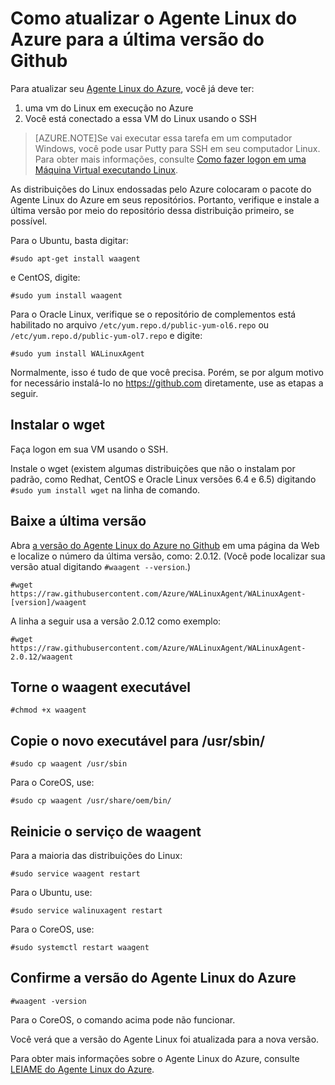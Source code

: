 <properties
	pageTitle="Como atualizar o Agente Linux do Azure para a última versão do Github"
	description="Saiba como atualizar o Agente Linux do Azure por meio do Github para sua VM do Linux no Azure."
	services="virtual-machines"
	documentationCenter=""
	authors="SuperScottz"
	manager="timlt"
	editor=""/>

<tags
	ms.service="virtual-machines"
	ms.workload="infrastructure-services"
	ms.tgt_pltfrm="vm-linux"
	ms.devlang="na"
	ms.topic="article"
	ms.date="06/16/2015"
	ms.author="mingzhan"/>


# Como atualizar o Agente Linux do Azure para a última versão do Github

Para atualizar seu [Agente Linux do Azure](https://github.com/Azure/WALinuxAgent), você já deve ter:

1. uma vm do Linux em execução no Azure
2. Você está conectado a essa VM do Linux usando o SSH

> [AZURE.NOTE]Se vai executar essa tarefa em um computador Windows, você pode usar Putty para SSH em seu computador Linux. Para obter mais informações, consulte [Como fazer logon em uma Máquina Virtual executando Linux](virtual-machines-linux-how-to-log-on.md).

As distribuições do Linux endossadas pelo Azure colocaram o pacote do Agente Linux do Azure em seus repositórios. Portanto, verifique e instale a última versão por meio do repositório dessa distribuição primeiro, se possível.

Para o Ubuntu, basta digitar:
     
    #sudo apt-get install waagent

e CentOS, digite:

    #sudo yum install waagent

Para o Oracle Linux, verifique se o repositório de complementos está habilitado no arquivo `/etc/yum.repo.d/public-yum-ol6.repo` ou `/etc/yum.repo.d/public-yum-ol7.repo` e digite:

    #sudo yum install WALinuxAgent

Normalmente, isso é tudo de que você precisa. Porém, se por algum motivo for necessário instalá-lo no https://github.com diretamente, use as etapas a seguir.


## Instalar o wget

Faça logon em sua VM usando o SSH.

Instale o wget (existem algumas distribuições que não o instalam por padrão, como Redhat, CentOS e Oracle Linux versões 6.4 e 6.5) digitando `#sudo yum install wget` na linha de comando.


## Baixe a última versão

Abra [a versão do Agente Linux do Azure no Github](https://github.com/Azure/WALinuxAgent/releases) em uma página da Web e localize o número da última versão, como: 2.0.12. (Você pode localizar sua versão atual digitando `#waagent --version`.)

    #wget https://raw.githubusercontent.com/Azure/WALinuxAgent/WALinuxAgent-[version]/waagent  

A linha a seguir usa a versão 2.0.12 como exemplo:

    #wget https://raw.githubusercontent.com/Azure/WALinuxAgent/WALinuxAgent-2.0.12/waagent  

## Torne o waagent executável

    #chmod +x waagent

## Copie o novo executável para /usr/sbin/
    
    #sudo cp waagent /usr/sbin

Para o CoreOS, use:

    #sudo cp waagent /usr/share/oem/bin/
 
## Reinicie o serviço de waagent

Para a maioria das distribuições do Linux:

    #sudo service waagent restart

Para o Ubuntu, use:

    #sudo service walinuxagent restart

Para o CoreOS, use:

    #sudo systemctl restart waagent 

## Confirme a versão do Agente Linux do Azure
   
    #waagent -version

Para o CoreOS, o comando acima pode não funcionar.

Você verá que a versão do Agente Linux foi atualizada para a nova versão.

Para obter mais informações sobre o Agente Linux do Azure, consulte [LEIAME do Agente Linux do Azure](https://github.com/Azure/WALinuxAgent).



 

<!---HONumber=July15_HO4-->
